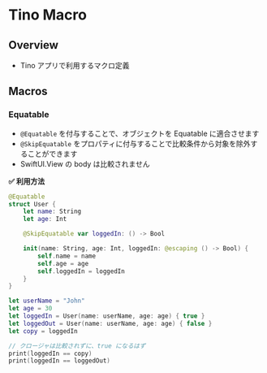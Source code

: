 # Tino Macro

## Overview

- Tino アプリで利用するマクロ定義

## Macros

### Equatable

- `@Equatable` を付与することで、オブジェクトを Equatable に適合させます
- `@SkipEquatable` をプロパティに付与することで比較条件から対象を除外することができます
- SwiftUI.View の body は比較されません

**✅ 利用方法**

```swift
@Equatable
struct User {
    let name: String
    let age: Int

    @SkipEquatable var loggedIn: () -> Bool

    init(name: String, age: Int, loggedIn: @escaping () -> Bool) {
        self.name = name
        self.age = age
        self.loggedIn = loggedIn
    }
}

let userName = "John"
let age = 30
let loggedIn = User(name: userName, age: age) { true }
let loggedOut = User(name: userName, age: age) { false }
let copy = loggedIn

// クロージャは比較されずに、true になるはず
print(loggedIn == copy)
print(loggedIn == loggedOut)
```
